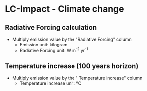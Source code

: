 # LC-Impact - Climate change
## Radiative Forcing calculation
- Multiply emission value by the "Radiative Forcing" column
  - Emission unit: kilogram
  - Radiative Forcing unit: W m<sup>-2</sup> yr<sup>-1</sup>
  
## Temperature increase (100 years horizon)
- Multiply emission value by the " Temperature increase" column
  - Temperature increase unit: ºC
